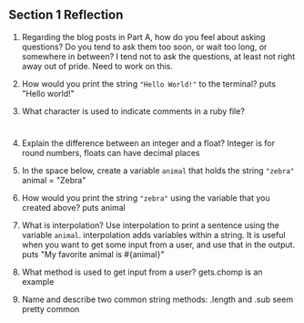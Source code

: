 ## Section 1 Reflection

1. Regarding the blog posts in Part A, how do you feel about asking questions? Do you tend to ask them too soon, or wait too long, or somewhere in between?
I tend not to ask the questions, at least not right away out of pride.  Need to work on this.  

2. How would you print the string `"Hello World!"` to the terminal?
puts "Hello world!"

3. What character is used to indicate comments in a ruby file?
#

4. Explain the difference between an integer and a float?
Integer is for round numbers, floats can have decimal places

5. In the space below, create a variable `animal` that holds the string `"zebra"`
animal = "Zebra"


6. How would you print the string `"zebra"` using the variable that you created above?
puts animal

7. What is interpolation? Use interpolation to print a sentence using the variable `animal`.
interpolation adds variables within a string.  It is useful when you want to get some input from a user, and use that in the output.
puts "My favorite animal is #{animal}"

8. What method is used to get input from a user?
gets.chomp is an example

9. Name and describe two common string methods:
.length and .sub seem pretty common
